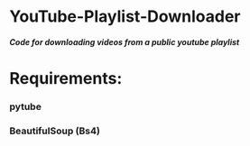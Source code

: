 # YouTube-Playlist-Downloader
##### Code for downloading videos from a public youtube playlist
# Requirements:
### pytube
### BeautifulSoup (Bs4)
